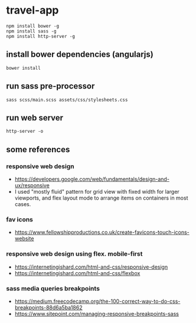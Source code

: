 # travel-app
	npm install bower -g
	npm install sass -g
	npm install http-server -g

## install bower dependencies (angularjs)
	bower install
	
## run sass pre-processor
	sass scss/main.scss assets/css/stylesheets.css

## run web server
	http-server -o


## some references
### responsive web design
- https://developers.google.com/web/fundamentals/design-and-ux/responsive
- I used "mostly fluid" pattern for grid view with fixed width for larger viewports, and flex layout mode to arrange items on containers in most cases.

### fav icons
- https://www.fellowshipproductions.co.uk/create-favicons-touch-icons-website

### responsive web design using flex. mobile-first
- https://internetingishard.com/html-and-css/responsive-design
- https://internetingishard.com/html-and-css/flexbox

### sass media queries breakpoints
- https://medium.freecodecamp.org/the-100-correct-way-to-do-css-breakpoints-88d6a5ba1862
- https://www.sitepoint.com/managing-responsive-breakpoints-sass